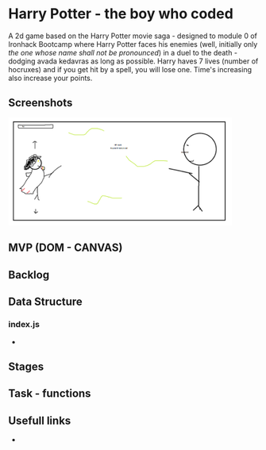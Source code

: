 # Harry Potter - the boy who coded
A 2d game based on the Harry Potter movie saga - designed to module 0 of Ironhack Bootcamp where Harry Potter faces his enemies (well, initially only *the one whose name shall not be pronounced*) in a duel to the death - dodging avada kedavras as long as possible. Harry haves 7 lives (number of hocruxes) and if you get hit by a spell, you will lose one. Time's increasing also increase your points.

## Screenshots
<img width="450px" src="images/harry potter game.png">

## MVP (DOM - CANVAS)

## Backlog

## Data Structure

### index.js
  -

## Stages

## Task - functions

## Usefull links
-




